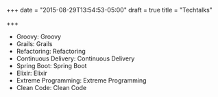 +++
date = "2015-08-29T13:54:53-05:00"
draft = true
title = "Techtalks"

+++

* Groovy: Groovy
* Grails: Grails
* Refactoring: Refactoring
* Continuous Delivery: Continuous Delivery
* Spring Boot: Spring Boot
* Elixir: Elixir
* Extreme Programming: Extreme Programming
* Clean Code: Clean Code


